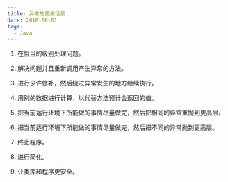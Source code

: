 ```yaml
---
title: 异常的使用场景
date: 2016-06-01
tags:
  - Java
---
```



1. 在恰当的级别处理问题。

2. 解决问题并且重新调用产生异常的方法。

3. 进行少许修补，然后绕过异常发生的地方继续执行。

4. 用别的数据进行计算，以代替方法预计会返回的值。

5. 把当前运行环境下所能做的事情尽量做完，然后把相同的异常重抛到更高层。

6. 把当前运行环境下所能做的事情尽量做完，然后把不同的异常抛到更高层。

7. 终止程序。

8. 进行简化。

9. 让类库和程序更安全。
